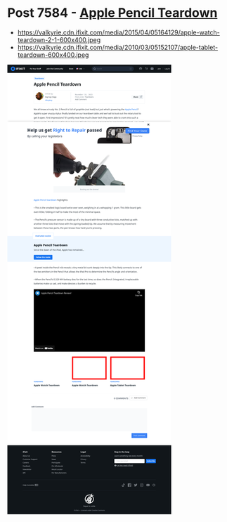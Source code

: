 # Post 7584 - [Apple Pencil Teardown](https://www.ifixit.com/News/7584/apple-pencil-teardown)

- https://valkyrie.cdn.ifixit.com/media/2015/04/05164129/apple-watch-teardown-2-1-600x400.jpeg
- https://valkyrie.cdn.ifixit.com/media/2010/03/05152107/apple-tablet-teardown-600x400.jpeg

![screencap](screenshots/d8493a53-9b34-40c5-a23f-82ff5acddacf.png)
